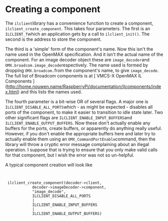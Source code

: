 #  Creating a component 

The
 `ilclient`library has a convenience function
      to create a component,
 ` ilclient_create_component`.
      This takes four parameters. 
      The first is an
 ` ILCLIENT_T`which an application gets by a
      call to
 `ilclient_init()`.
      The second is the address to store the component.

The third is a 'simple' form of the component's name.
      Now this isn't the name used in the OpenMAX specification.
      And it isn't the actual name of the component.
      For an image decoder object these are
 `image_decoder`and
 `OMX.broadcom.image_decode`respectively.
      The name used is formed by dropping
 `OMX.broadcom.`from the component's name,
      to give
 `image_decode`.
      The full list of Broadcom components is at
 [
	VMCS-X OpenMAX IL Components
      ] (http://home.nouwen.name/RaspberryPi/documentation/ilcomponents/index.html)
and this lists the names used.

The fourth parameter is a bit-wise OR of several flags.
      A major one is
 `ILCLIENT_DISABLE_ALL_PORTS`which - as might be expected - disables all ports of the
      component, to make it easier to transition to idle state
      later. Two other significant flags are
 `ILCLIENT_ENABLE_INPUT_BUFFERS`and
 `ILCLIENT_ENABLE_OUTPUT_BUFFERS`.
      Now these don't actually enable any buffers for the ports,
      create buffers, or apparently do anything really useful.
      However, if you don't enable the appropriate buffers here
      and later try to actually enable them using
      an
 `OMX_CommandPortEnable`command,
      then the library will throw a cryptic error
      message  complaining about an illegal operation.
      I suppose that is trying to ensure that you only
      make valid calls for that component, but I wish the
      error was not so un-helpful.

A typical component creation will look like
```sh_cpp

	
 ilclient_create_component(decoder->client,
			decoder->imageDecoder->component,
			"image_decode",
			ILCLIENT_DISABLE_ALL_PORTS
			|
			ILCLIENT_ENABLE_INPUT_BUFFERS
			|
			ILCLIENT_ENABLE_OUTPUT_BUFFERS)
	
      
```


